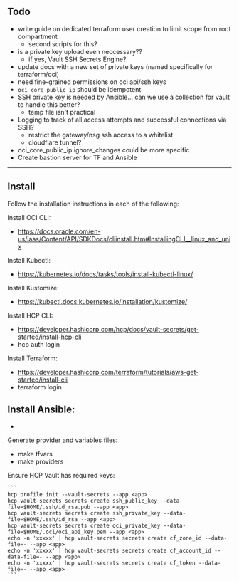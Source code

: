 
## Todo

- write guide on dedicated terraform user creation to limit scope from root compartment
    - second scripts for this?
- is a private key upload even neccessary??
    - if yes, Vault SSH Secrets Engine?
- update docs with a new set of private keys (named specifically for terraform/oci)
- need fine-grained permissions on oci api/ssh keys
- `oci_core_public_ip` should be idempotent
- SSH private key is needed by Ansible... can we use a collection for vault to handle this better?
    - temp file isn't practical
- Logging to track of all access attempts and successful connections via SSH?
    - restrict the gateway/nsg ssh access to a whitelist
    - cloudflare tunnel? 
- oci_core_public_ip.ignore_changes could be more specific
- Create bastion server for TF and Ansible

-----

## Install

Follow the installation instructions in each of the following:

Install OCI CLI:
- https://docs.oracle.com/en-us/iaas/Content/API/SDKDocs/cliinstall.htm#InstallingCLI__linux_and_unix

Install Kubectl:
- https://kubernetes.io/docs/tasks/tools/install-kubectl-linux/

Install Kustomize:
- https://kubectl.docs.kubernetes.io/installation/kustomize/

Install HCP CLI:
- https://developer.hashicorp.com/hcp/docs/vault-secrets/get-started/install-hcp-cli
- hcp auth login

Install Terraform:
- https://developer.hashicorp.com/terraform/tutorials/aws-get-started/install-cli
- terraform login

Install Ansible:
-
-

Generate provider and variables files:
- make tfvars
- make providers

Ensure HCP Vault has required keys:

    ```
    hcp profile init --vault-secrets --app <app>
    hcp vault-secrets secrets create ssh_public_key --data-file=$HOME/.ssh/id_rsa.pub --app <app>
    hcp vault-secrets secrets create ssh_private_key --data-file=$HOME/.ssh/id_rsa --app <app>
    hcp vault-secrets secrets create oci_private_key --data-file=$HOME/.oci/oci_api_key.pem --app <app>
    echo -n 'xxxxx' | hcp vault-secrets secrets create cf_zone_id --data-file=- --app <app>
    echo -n 'xxxxx' | hcp vault-secrets secrets create cf_account_id --data-file=- --app <app>
    echo -n 'xxxxx' | hcp vault-secrets secrets create cf_token --data-file=- --app <app>
    ```
